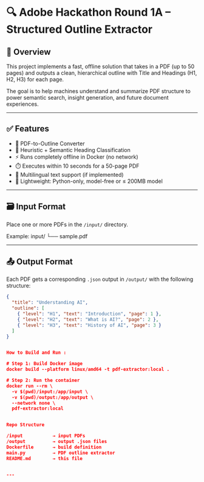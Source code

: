 # 🔍 Adobe Hackathon Round 1A – Structured Outline Extractor

## 🚀 Overview

This project implements a fast, offline solution that takes in a PDF (up to 50 pages) and outputs a clean, hierarchical outline with Title and Headings (H1, H2, H3) for each page.

The goal is to help machines understand and summarize PDF structure to power semantic search, insight generation, and future document experiences.

---

## ✅ Features

- 📄 PDF-to-Outline Converter
- 🧠 Heuristic + Semantic Heading Classification
- ⚡ Runs completely offline in Docker (no network)
- ⏱️ Executes within 10 seconds for a 50-page PDF
- 🧬 Multilingual text support (if implemented)
- 🐍 Lightweight: Python-only, model-free or ≤ 200MB model

---

## 🗃️ Input Format

Place one or more PDFs in the `/input/` directory.

Example:
input/
└── sample.pdf


---

## 📤 Output Format

Each PDF gets a corresponding `.json` output in `/output/` with the following structure:

```json
{
  "title": "Understanding AI",
  "outline": [
    { "level": "H1", "text": "Introduction", "page": 1 },
    { "level": "H2", "text": "What is AI?", "page": 2 },
    { "level": "H3", "text": "History of AI", "page": 3 }
  ]
}


How to Build and Run :

# Step 1: Build Docker image
docker build --platform linux/amd64 -t pdf-extractor:local .

# Step 2: Run the container
docker run --rm \
  -v $(pwd)/input:/app/input \
  -v $(pwd)/output:/app/output \
  --network none \
  pdf-extractor:local


Repo Structure

/input           → input PDFs  
/output          → output .json files  
Dockerfile       → build definition  
main.py          → PDF outline extractor
README.md        → this file


---